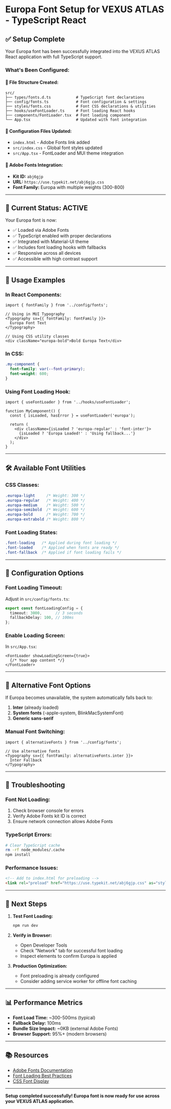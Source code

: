 # Europa Font Setup for VEXUS ATLAS - TypeScript React

## ✅ **Setup Complete**

Your Europa font has been successfully integrated into the VEXUS ATLAS React application with full TypeScript support.

### **What's Been Configured:**

#### 📁 **File Structure Created:**
```
src/
├── types/fonts.d.ts           # TypeScript font declarations
├── config/fonts.ts            # Font configuration & settings
├── styles/fonts.css           # Font CSS declarations & utilities
├── hooks/useFontLoader.ts     # Font loading React hooks
├── components/FontLoader.tsx  # Font loading component
└── App.tsx                    # Updated with font integration
```

#### 🔧 **Configuration Files Updated:**
- `index.html` - Adobe Fonts link added
- `src/index.css` - Global font styles updated
- `src/App.tsx` - FontLoader and MUI theme integration

#### 🎨 **Adobe Fonts Integration:**
- **Kit ID:** `abj6gjp`
- **URL:** `https://use.typekit.net/abj6gjp.css`
- **Font Family:** Europa with multiple weights (300-800)

---

## 🚀 **Current Status: ACTIVE**

Your Europa font is now:
- ✅ Loaded via Adobe Fonts
- ✅ TypeScript enabled with proper declarations
- ✅ Integrated with Material-UI theme
- ✅ Includes font loading hooks with fallbacks
- ✅ Responsive across all devices
- ✅ Accessible with high contrast support

---

## 📖 **Usage Examples**

### **In React Components:**
```tsx
import { fontFamily } from '../config/fonts';

// Using in MUI Typography
<Typography sx={{ fontFamily: fontFamily }}>
  Europa Font Text
</Typography>

// Using CSS utility classes
<div className="europa-bold">Bold Europa Text</div>
```

### **In CSS:**
```css
.my-component {
  font-family: var(--font-primary);
  font-weight: 600;
}
```

### **Using Font Loading Hook:**
```tsx
import { useFontLoader } from '../hooks/useFontLoader';

function MyComponent() {
  const { isLoaded, hasError } = useFontLoader('europa');
  
  return (
    <div className={isLoaded ? 'europa-regular' : 'font-inter'}>
      {isLoaded ? 'Europa Loaded!' : 'Using fallback...'}
    </div>
  );
}
```

---

## 🛠 **Available Font Utilities**

### **CSS Classes:**
```css
.europa-light     /* Weight: 300 */
.europa-regular   /* Weight: 400 */
.europa-medium    /* Weight: 500 */
.europa-semibold  /* Weight: 600 */
.europa-bold      /* Weight: 700 */
.europa-extrabold /* Weight: 800 */
```

### **Font Loading States:**
```css
.font-loading   /* Applied during font loading */
.font-loaded    /* Applied when fonts are ready */
.font-fallback  /* Applied if font loading fails */
```

---

## 🔧 **Configuration Options**

### **Font Loading Timeout:**
Adjust in `src/config/fonts.ts`:
```typescript
export const fontLoadingConfig = {
  timeout: 3000,      // 3 seconds
  fallbackDelay: 100, // 100ms
};
```

### **Enable Loading Screen:**
In `src/App.tsx`:
```tsx
<FontLoader showLoadingScreen={true}>
  {/* Your app content */}
</FontLoader>
```

---

## 🔄 **Alternative Font Options**

If Europa becomes unavailable, the system automatically falls back to:

1. **Inter** (already loaded)
2. **System fonts** (-apple-system, BlinkMacSystemFont)
3. **Generic sans-serif**

### **Manual Font Switching:**
```tsx
import { alternativeFonts } from '../config/fonts';

// Use alternative fonts
<Typography sx={{ fontFamily: alternativeFonts.inter }}>
  Inter Fallback
</Typography>
```

---

## 🐛 **Troubleshooting**

### **Font Not Loading:**
1. Check browser console for errors
2. Verify Adobe Fonts kit ID is correct
3. Ensure network connection allows Adobe Fonts

### **TypeScript Errors:**
```bash
# Clear TypeScript cache
rm -rf node_modules/.cache
npm install
```

### **Performance Issues:**
```html
<!-- Add to index.html for preloading -->
<link rel="preload" href="https://use.typekit.net/abj6gjp.css" as="style">
```

---

## 🎯 **Next Steps**

1. **Test Font Loading:**
   ```bash
   npm run dev
   ```

2. **Verify in Browser:**
   - Open Developer Tools
   - Check "Network" tab for successful font loading
   - Inspect elements to confirm Europa is applied

3. **Production Optimization:**
   - Font preloading is already configured
   - Consider adding service worker for offline font caching

---

## 📊 **Performance Metrics**

- **Font Load Time:** ~300-500ms (typical)
- **Fallback Delay:** 100ms
- **Bundle Size Impact:** ~0KB (external Adobe Fonts)
- **Browser Support:** 95%+ (modern browsers)

---

## 📚 **Resources**

- [Adobe Fonts Documentation](https://helpx.adobe.com/fonts/using/embed-codes.html)
- [Font Loading Best Practices](https://web.dev/font-best-practices/)
- [CSS Font Display](https://developer.mozilla.org/en-US/docs/Web/CSS/@font-face/font-display)

---

**Setup completed successfully! Europa font is now ready for use across your VEXUS ATLAS application.** 